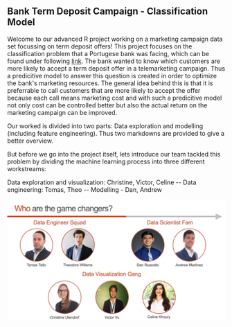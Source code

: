 ## Bank Term Deposit Campaign - Classification Model

Welcome to our advanced R project working on a marketing campaign data set focussing on term deposit offers! This project focuses on the classification problem that a Portugese bank was facing, which can be found under following [link](https://archive.ics.uci.edu/ml/datasets/bank+marketing#). The bank wanted to know which customers are more likely to accept a term deposit offer in a telemarketing campaign. Thus a predicitive model to answer this question is created in order to optimize the bank's marketing resources. The general idea behind this is that it is preferrable to call customers that are more likely to accept the offer because each call means marketing cost and with such a predicitive model not only cost can be controlled better but also the actual return on the marketing campaign can be improved.

Our worked is divided into two parts: Data exploration and modelling (including feature engineering). Thus two markdowns are provided to give a better overview.

But before we go into the project itself, lets introduce our team tackled this problem by dividing the machine learning process into three different workstreams:

Data exploration and visualization: Christine, Victor, Celine -- Data engineering: Tomas, Theo -- Modelling - Dan, Andrew

![Team](https://github.com/martinan92/Advanced-R-Group-Project/blob/master/R-Team.png)
